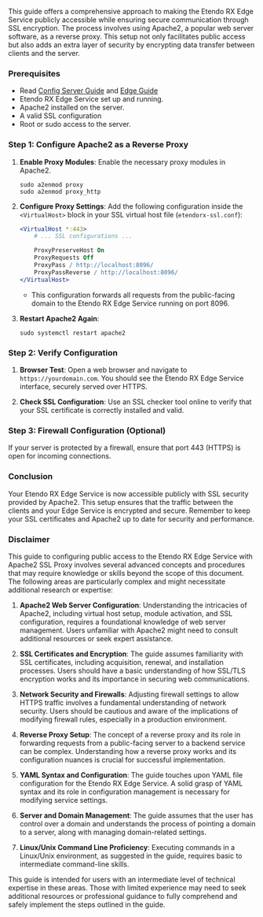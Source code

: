 This guide offers a comprehensive approach to making the Etendo RX Edge Service publicly accessible while ensuring secure communication through SSL encryption. The process involves using Apache2, a popular web server software, as a reverse proxy. This setup not only facilitates public access but also adds an extra layer of security by encrypting data transfer between clients and the server.

### Prerequisites

- Read [Config Server Guide](developer-guide/etendo-rx/concepts/config-server/) and [Edge Guide](/developer-guide/etendo-rx/concepts/edge-server/)
- Etendo RX Edge Service set up and running.
- Apache2 installed on the server.
- A valid SSL configuration
- Root or sudo access to the server.

### Step 1: Configure Apache2 as a Reverse Proxy

1. **Enable Proxy Modules**: Enable the necessary proxy modules in Apache2.

   ```shell
   sudo a2enmod proxy
   sudo a2enmod proxy_http
   ```

2. **Configure Proxy Settings**: Add the following configuration inside the `<VirtualHost>` block in your SSL virtual host file (`etendorx-ssl.conf`):

   ```apache
   <VirtualHost *:443>
       # ... SSL configurations ...

       ProxyPreserveHost On
       ProxyRequests Off
       ProxyPass / http://localhost:8096/
       ProxyPassReverse / http://localhost:8096/
   </VirtualHost>
   ```

   - This configuration forwards all requests from the public-facing domain to the Etendo RX Edge Service running on port 8096.

3. **Restart Apache2 Again**:

   ```shell
   sudo systemctl restart apache2
   ```

### Step 2: Verify Configuration

1. **Browser Test**: Open a web browser and navigate to `https://yourdomain.com`. You should see the Etendo RX Edge Service interface, securely served over HTTPS.

2. **Check SSL Configuration**: Use an SSL checker tool online to verify that your SSL certificate is correctly installed and valid.

### Step 3: Firewall Configuration (Optional)

If your server is protected by a firewall, ensure that port 443 (HTTPS) is open for incoming connections.

### Conclusion

Your Etendo RX Edge Service is now accessible publicly with SSL security provided by Apache2. This setup ensures that the traffic between the clients and your Edge Service is encrypted and secure. Remember to keep your SSL certificates and Apache2 up to date for security and performance.

### Disclaimer

This guide to configuring public access to the Etendo RX Edge Service with Apache2 SSL Proxy involves several advanced concepts and procedures that may require knowledge or skills beyond the scope of this document. The following areas are particularly complex and might necessitate additional research or expertise:

1. **Apache2 Web Server Configuration**: Understanding the intricacies of Apache2, including virtual host setup, module activation, and SSL configuration, requires a foundational knowledge of web server management. Users unfamiliar with Apache2 might need to consult additional resources or seek expert assistance.

2. **SSL Certificates and Encryption**: The guide assumes familiarity with SSL certificates, including acquisition, renewal, and installation processes. Users should have a basic understanding of how SSL/TLS encryption works and its importance in securing web communications.

3. **Network Security and Firewalls**: Adjusting firewall settings to allow HTTPS traffic involves a fundamental understanding of network security. Users should be cautious and aware of the implications of modifying firewall rules, especially in a production environment.

4. **Reverse Proxy Setup**: The concept of a reverse proxy and its role in forwarding requests from a public-facing server to a backend service can be complex. Understanding how a reverse proxy works and its configuration nuances is crucial for successful implementation.

5. **YAML Syntax and Configuration**: The guide touches upon YAML file configuration for the Etendo RX Edge Service. A solid grasp of YAML syntax and its role in configuration management is necessary for modifying service settings.

6. **Server and Domain Management**: The guide assumes that the user has control over a domain and understands the process of pointing a domain to a server, along with managing domain-related settings.

7. **Linux/Unix Command Line Proficiency**: Executing commands in a Linux/Unix environment, as suggested in the guide, requires basic to intermediate command-line skills.

This guide is intended for users with an intermediate level of technical expertise in these areas. Those with limited experience may need to seek additional resources or professional guidance to fully comprehend and safely implement the steps outlined in the guide.